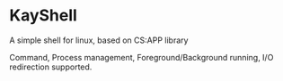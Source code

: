 # KayShell
A simple shell for linux, based on CS:APP library

Command, Process management, Foreground/Background running, I/O redirection supported.
